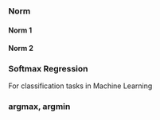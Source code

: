 ### Norm
#### Norm 1

#### Norm 2

### Softmax Regression
For classification tasks in Machine Learning

### argmax, argmin


